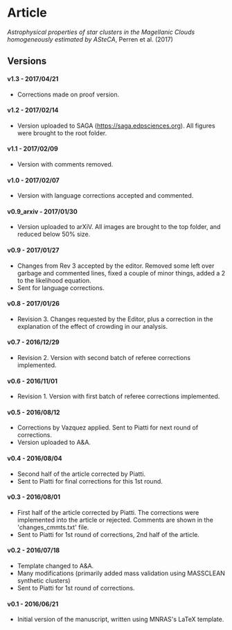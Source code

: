 
# Article

*Astrophysical properties of star clusters in the Magellanic Clouds
homogeneously estimated by ASteCA*, Perren et al. (2017)


## Versions

#### v1.3 - 2017/04/21

* Corrections made on proof version.


#### v1.2 - 2017/02/14

* Version uploaded to SAGA (https://saga.edpsciences.org). All figures were
brought to the root folder.


#### v1.1 - 2017/02/09

* Version with comments removed.


#### v1.0 - 2017/02/07

* Version with language corrections accepted and commented.


#### v0.9_arxiv - 2017/01/30

* Version uploaded to arXiV. All images are brought to the top folder,
and reduced below 50% size.


#### v0.9 - 2017/01/27

* Changes from Rev 3 accepted by the editor. Removed some left over garbage and
commented lines, fixed a couple of minor things, added a 2 to the likelihood
equation.
* Sent for language corrections.


#### v0.8 - 2017/01/26

* Revision 3. Changes requested by the Editor, plus a correction in the
explanation of the effect of crowding in our analysis.


#### v0.7 - 2016/12/29

* Revision 2. Version with second batch of referee corrections implemented.


#### v0.6 - 2016/11/01

* Revision 1. Version with first batch of referee corrections implemented.


#### v0.5 - 2016/08/12

* Corrections by Vazquez applied. Sent to Piatti for next round of corrections.
* Version uploaded to A&A.


#### v0.4 - 2016/08/04

* Second half of the article corrected by Piatti.
* Sent to Piatti for final corrections for this 1st round.


#### v0.3 - 2016/08/01

* First half of the article corrected by Piatti. The corrections were
implemented into the article or rejected. Comments are shown in the
'changes_cmmts.txt' file.
* Sent to Piatti for 1st round of corrections, 2nd half of the article.


#### v0.2 - 2016/07/18

* Template changed to A&A.
* Many modifications (primarily added mass validation using MASSCLEAN synthetic
clusters)
* Sent to Piatti for 1st round of corrections.


#### v0.1 - 2016/06/21

* Initial version of the manuscript, written using MNRAS's LaTeX template.
